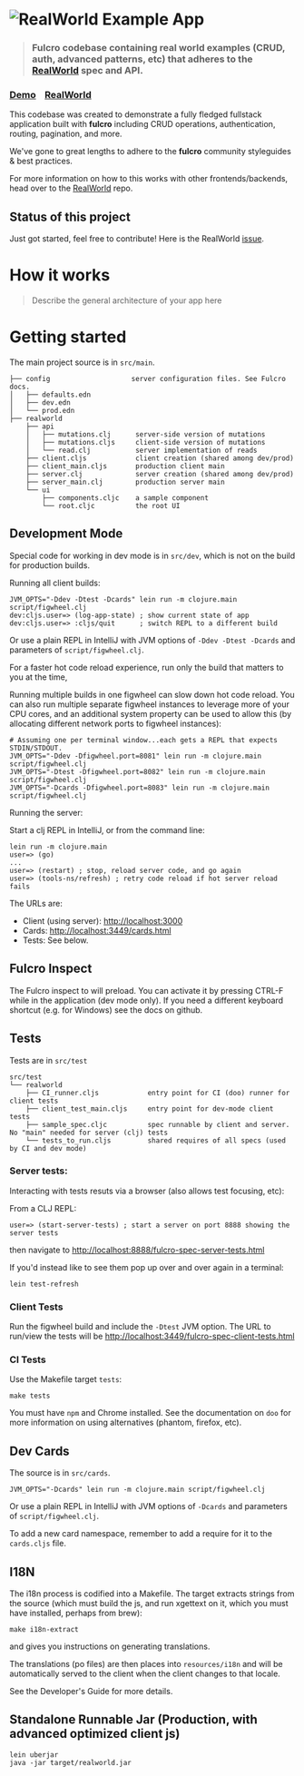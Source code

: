 # ![RealWorld Example App](logo.png)

> ### Fulcro codebase containing real world examples (CRUD, auth, advanced patterns, etc) that adheres to the [RealWorld](https://github.com/gothinkster/realworld) spec and API.


### [Demo](https://github.com/gothinkster/realworld)&nbsp;&nbsp;&nbsp;&nbsp;[RealWorld](https://github.com/gothinkster/realworld)


This codebase was created to demonstrate a fully fledged fullstack application built with **fulcro** including CRUD operations, authentication, routing, pagination, and more.

We've gone to great lengths to adhere to the **fulcro** community styleguides & best practices.

For more information on how to this works with other frontends/backends, head over to the [RealWorld](https://github.com/gothinkster/realworld) repo.

## Status of this project

Just got started, feel free to contribute! Here is the RealWorld [issue](https://github.com/gothinkster/realworld/issues/210).

# How it works

> Describe the general architecture of your app here

# Getting started

The main project source is in `src/main`.

```
├── config                    server configuration files. See Fulcro docs.
│   ├── defaults.edn
│   ├── dev.edn
│   └── prod.edn
├── realworld
    ├── api
    │   ├── mutations.clj      server-side version of mutations
    │   ├── mutations.cljs     client-side version of mutations
    │   └── read.clj           server implementation of reads
    ├── client.cljs            client creation (shared among dev/prod)
    ├── client_main.cljs       production client main
    ├── server.clj             server creation (shared among dev/prod)
    ├── server_main.clj        production server main
    └── ui
        ├── components.cljc    a sample component
        └── root.cljc          the root UI
```

## Development Mode

Special code for working in dev mode is in `src/dev`, which is not on
the build for production builds.

Running all client builds:

```
JVM_OPTS="-Ddev -Dtest -Dcards" lein run -m clojure.main script/figwheel.clj
dev:cljs.user=> (log-app-state) ; show current state of app
dev:cljs.user=> :cljs/quit      ; switch REPL to a different build
```

Or use a plain REPL in IntelliJ with JVM options of `-Ddev -Dtest -Dcards` and parameters of
`script/figwheel.clj`.

For a faster hot code reload experience, run only the build that matters to you at the time,

Running multiple builds in one figwheel can slow down hot code reload. You can also
run multiple separate figwheel instances to leverage more of your CPU cores, and
an additional system property can be used to allow this (by allocating different network ports
to figwheel instances):

```
# Assuming one per terminal window...each gets a REPL that expects STDIN/STDOUT.
JVM_OPTS="-Ddev -Dfigwheel.port=8081" lein run -m clojure.main script/figwheel.clj
JVM_OPTS="-Dtest -Dfigwheel.port=8082" lein run -m clojure.main script/figwheel.clj
JVM_OPTS="-Dcards -Dfigwheel.port=8083" lein run -m clojure.main script/figwheel.clj
```

Running the server:

Start a clj REPL in IntelliJ, or from the command line:

```
lein run -m clojure.main
user=> (go)
...
user=> (restart) ; stop, reload server code, and go again
user=> (tools-ns/refresh) ; retry code reload if hot server reload fails
```

The URLs are:

- Client (using server): [http://localhost:3000](http://localhost:3000)
- Cards: [http://localhost:3449/cards.html](http://localhost:3449/cards.html)
- Tests: See below.

## Fulcro Inspect

The Fulcro inspect to will preload. You can activate it by pressing CTRL-F while
in the application (dev mode only). If you need
a different keyboard shortcut (e.g. for Windows) see the docs on github.

## Tests

Tests are in `src/test`

```
src/test
└── realworld
    ├── CI_runner.cljs            entry point for CI (doo) runner for client tests
    ├── client_test_main.cljs     entry point for dev-mode client tests
    ├── sample_spec.cljc          spec runnable by client and server. No "main" needed for server (clj) tests
    └── tests_to_run.cljs         shared requires of all specs (used by CI and dev mode)
```

### Server tests:

Interacting with tests resuts via a browser (also allows test focusing, etc):

From a CLJ REPL:

```
user=> (start-server-tests) ; start a server on port 8888 showing the server tests
```

then navigate to [http://localhost:8888/fulcro-spec-server-tests.html](http://localhost:8888/fulcro-spec-server-tests.html)

If you'd instead like to see them pop up over and over again in a terminal:

```
lein test-refresh
```

### Client Tests

Run the figwheel build and include the `-Dtest` JVM option. The URL to run/view the
tests will be
[http://localhost:3449/fulcro-spec-client-tests.html](http://localhost:3449/fulcro-spec-client-tests.html)

### CI Tests

Use the Makefile target `tests`:

```
make tests
```

You must have `npm` and Chrome installed. See the documentation on `doo` for more information on
using alternatives (phantom, firefox, etc).

## Dev Cards

The source is in `src/cards`.

```
JVM_OPTS="-Dcards" lein run -m clojure.main script/figwheel.clj
```

Or use a plain REPL in IntelliJ with JVM options of `-Dcards` and parameters of
`script/figwheel.clj`.

To add a new card namespace, remember to add a require for it to the `cards.cljs` file.

## I18N

The i18n process is codified into a Makefile. The target extracts strings from
the source (which must build the js, and run xgettext on it, which you must
have installed, perhaps from brew):

```
make i18n-extract
```

and gives you instructions on generating translations.

The translations (po files) are then places into `resources/i18n` and will
be automatically served to the client when the client changes to that locale.

See the Developer's Guide for more details.

## Standalone Runnable Jar (Production, with advanced optimized client js)

```
lein uberjar
java -jar target/realworld.jar
```


